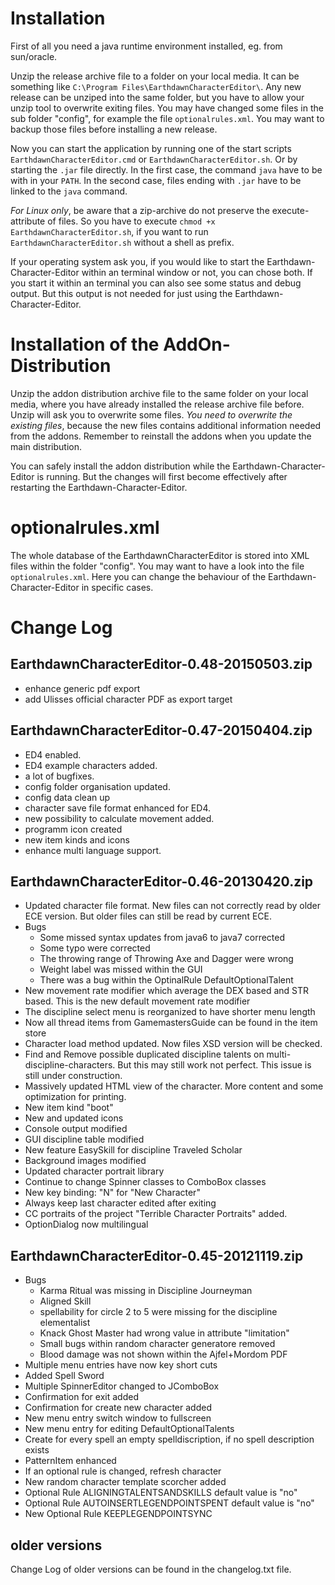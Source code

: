 # Installation #
First of all you need a java runtime environment installed, eg. from sun/oracle.

Unzip the release archive file to a folder on your local media. It can be something like `C:\Program Files\EarthdawnCharacterEditor\`. Any new release can be unziped into the same folder, but you have to allow your unzip tool to overwrite exiting files. You may have changed some files in the sub folder "config", for example the file `optionalrules.xml`. You may want to backup those files before installing a new release.

Now you can start the application by running one of the start scripts `EarthdawnCharacterEditor.cmd` or `EarthdawnCharacterEditor.sh`. Or by starting the `.jar` file directly. In the first case, the command `java` have to be with in your `PATH`. In the second case, files ending with `.jar` have to be linked to the `java` command.

*For Linux only*, be aware that a zip-archive do not preserve the execute-attribute of files. So you have to execute `chmod +x EarthdawnCharacterEditor.sh`, if you want to run `EarthdawnCharacterEditor.sh` without a shell as prefix.

If your operating system ask you, if you would like to start the Earthdawn-Character-Editor within an terminal window or not, you can chose both. If you start it within an terminal you can also see some status and debug output. But this output is not needed for just using the Earthdawn-Character-Editor.


# Installation of the AddOn-Distribution #

Unzip the addon distribution archive file to the same folder on your local media, where you have already installed the release archive file before. Unzip will ask you to overwrite some files. *You need to overwrite the existing files*, because the new files contains additional information needed from the addons. Remember to reinstall the addons when you update the main distribution.

You can safely install the addon distribution while the Earthdawn-Character-Editor is running. But the changes will first become effectively after restarting the Earthdawn-Character-Editor.


# optionalrules.xml #
The whole database of the EarthdawnCharacterEditor is stored into XML files within the folder "config". You may want to have a look into the file `optionalrules.xml`. Here you can change the behaviour of the Earthdawn-Character-Editor in specific cases.


# Change Log #
## EarthdawnCharacterEditor-0.48-20150503.zip ##
+ enhance generic pdf export
+ add Ulisses official character PDF as export target
## EarthdawnCharacterEditor-0.47-20150404.zip ##
+ ED4 enabled.
+ ED4 example characters added.
+ a lot of bugfixes.
+ config folder organisation updated.
+ config data clean up
+ character save file format enhanced for ED4.
+ new possibility to calculate movement added.
+ programm icon created
+ new item kinds and icons
+ enhance multi language support.
## EarthdawnCharacterEditor-0.46-20130420.zip ##
+ Updated character file format. New files can not correctly read by older ECE version. But older files can still be read by current ECE.
+ Bugs
	+ Some missed syntax updates from java6 to java7 corrected
	+ Some typo were corrected
	+ The throwing range of Throwing Axe and Dagger were wrong
	+ Weight label was missed within the GUI
	+ There was a bug within the OptinalRule DefaultOptionalTalent
+ New movement rate modifier which average the DEX based and STR based. This is the new default movement rate modifier
+ The discipline select menu is reorganized to have shorter menu length
+ Now all thread items from GamemastersGuide can be found in the item store
+ Character load method updated. Now files XSD version will be checked.
+ Find and Remove possible duplicated discipline talents on multi-discipline-characters. But this may still work not perfect. This issue is still under construction.
+ Massively updated HTML view of the character. More content and some optimization for printing.
+ New item kind "boot"
+ New and updated icons
+ Console output modified
+ GUI discipline table modified
+ New feature EasySkill for discipline Traveled Scholar
+ Background images modified
+ Updated character portrait library
+ Continue to change Spinner classes to ComboBox classes
+ New key binding: "N" for "New Character"
+ Always keep last character edited after exiting
+ CC portraits of the project "Terrible Character Portraits" added.
+ OptionDialog now multilingual
## EarthdawnCharacterEditor-0.45-20121119.zip ##
+ Bugs
	+ Karma Ritual was missing in Discipline Journeyman
	+ Aligned Skill
	+ spellability for circle 2 to 5 were missing for the discipline elementalist
	+ Knack Ghost Master had wrong value in attribute "limitation"
	+ Small bugs within random character generatore removed
	+ Blood damage was not shown within the Ajfel+Mordom PDF
+ Multiple menu entries have now key short cuts
+ Added Spell Sword
+ Multiple SpinnerEditor changed to JComboBox
+ Confirmation for exit added
+ Confirmation for create new character added
+ New menu entry switch window to fullscreen
+ New menu entry for editing DefaultOptionalTalents
+ Create for every spell an empty spelldiscription, if no spell description exists
+ PatternItem enhanced
+ If an optional rule is changed, refresh character
+ New random character template scorcher added
+ Optional Rule ALIGNINGTALENTSANDSKILLS default value is "no"
+ Optional Rule AUTOINSERTLEGENDPOINTSPENT default value is "no"
+ New Optional Rule KEEPLEGENDPOINTSYNC
## older versions ##
Change Log of older versions can be found in the changelog.txt file.

